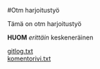 #Otm harjoitustyö

Tämä on otm harjoitustyö  

**HUOM** *erittäin* keskeneräinen

[gitlog.txt](https://github.com/Ajhaa/otm-harjoitustyo/blob/master/laskarit/viikko1/gitlog.txt)  
[komentorivi.txt](https://github.com/Ajhaa/otm-harjoitustyo/blob/master/laskarit/viikko1/komentorivi.txt)
